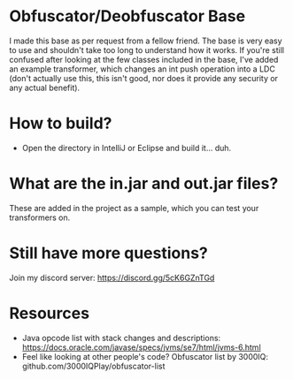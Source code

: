 # Obfuscator/Deobfuscator Base

I made this base as per request from a fellow friend. The base is very easy to use and shouldn't take too long to understand how it works. If you're still confused after looking at the few classes included in the base, I've added an example transformer, which changes an int push operation into a LDC (don't actually use this, this isn't good, nor does it provide any security or any actual benefit).

# How to build?
 - Open the directory in IntelliJ or Eclipse and build it... duh.

# What are the in.jar and out.jar files?
These are added in the project as a sample, which you can test your transformers on.

# Still have more questions?
Join my discord server: https://discord.gg/5cK6GZnTGd

# Resources
 - Java opcode list with stack changes and descriptions: https://docs.oracle.com/javase/specs/jvms/se7/html/jvms-6.html
 - Feel like looking at other people's code? Obfuscator list by 3000IQ: github.com/3000IQPlay/obfuscator-list
